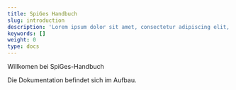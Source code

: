 ```yaml
---
title: SpiGes Handbuch
slug: introduction
description: 'Lorem ipsum dolor sit amet, consectetur adipiscing elit, sed do eiusmod tempor incididunt ut labore et dolore magna aliqua.'
keywords: []
weight: 0
type: docs
---
```


Willkomen bei SpiGes-Handbuch

Die Dokumentation befindet sich im Aufbau.
